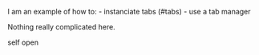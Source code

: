 I am an example of how to:
	- instanciate tabs (#tabs)
	- use a tab manager
	
Nothing really complicated here.

self open